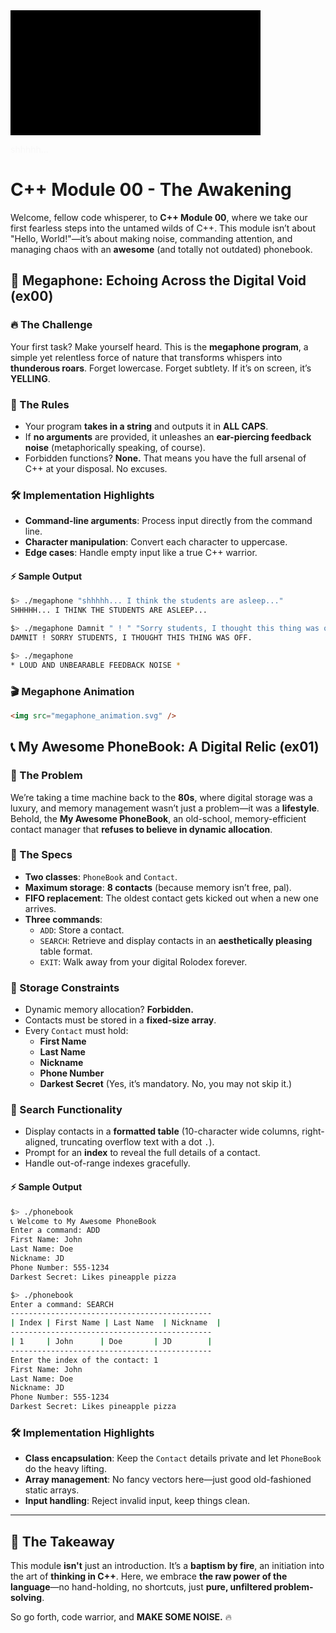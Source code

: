 <svg width="400" height="200" xmlns="http://www.w3.org/2000/svg">
  <rect width="100%" height="100%" fill="black"/>
  
  <text x="50" y="100" font-size="30" font-family="Arial" fill="white" opacity="0" id="text1">shhhhh...</text>
  <text x="50" y="100" font-size="30" font-family="Arial" fill="white" opacity="0" id="text2">SHHHHH...</text>
  <text x="50" y="100" font-size="30" font-family="Arial" fill="red" opacity="0" id="text3">SHHHHH... I THINK THE STUDENTS ARE ASLEEP!</text>

  <style>
    @keyframes fadeIn {
      0% { opacity: 0; }
      50% { opacity: 1; }
      100% { opacity: 1; }
    }
    
    #text1 { animation: fadeIn 1s ease-in-out forwards; }
    #text2 { animation: fadeIn 1s ease-in-out 1.5s forwards; opacity: 0; }
    #text3 { animation: fadeIn 1s ease-in-out 3s forwards; opacity: 0; }

    #text1.show { opacity: 1; }
    #text2.show { opacity: 1; }
    #text3.show { opacity: 1; }
  </style>

  <script>
    document.addEventListener("DOMContentLoaded", function() {
      setTimeout(() => document.getElementById('text1').classList.add('show'), 500);
      setTimeout(() => document.getElementById('text1').classList.remove('show'), 1500);
      setTimeout(() => document.getElementById('text2').classList.add('show'), 2000);
      setTimeout(() => document.getElementById('text2').classList.remove('show'), 3000);
      setTimeout(() => document.getElementById('text3').classList.add('show'), 3500);
    });
  </script>
</svg>


# C++ Module 00 - The Awakening

Welcome, fellow code whisperer, to **C++ Module 00**, where we take our first fearless steps into the untamed wilds of C++. This module isn’t about "Hello, World!"—it’s about making noise, commanding attention, and managing chaos with an **awesome** (and totally not outdated) phonebook.

## 🚀 Megaphone: Echoing Across the Digital Void (ex00)

### 🔥 The Challenge

Your first task? Make yourself heard. This is the **megaphone program**, a simple yet relentless force of nature that transforms whispers into **thunderous roars**. Forget lowercase. Forget subtlety. If it’s on screen, it’s **YELLING**.

### 📜 The Rules

- Your program **takes in a string** and outputs it in **ALL CAPS**.
- If **no arguments** are provided, it unleashes an **ear-piercing feedback noise** (metaphorically speaking, of course).
- Forbidden functions? **None.** That means you have the full arsenal of C++ at your disposal. No excuses.

### 🛠 Implementation Highlights

- **Command-line arguments**: Process input directly from the command line.
- **Character manipulation**: Convert each character to uppercase.
- **Edge cases**: Handle empty input like a true C++ warrior.

#### ⚡ Sample Output

```bash
$> ./megaphone "shhhhh... I think the students are asleep..."
SHHHHH... I THINK THE STUDENTS ARE ASLEEP...

$> ./megaphone Damnit " ! " "Sorry students, I thought this thing was off."
DAMNIT ! SORRY STUDENTS, I THOUGHT THIS THING WAS OFF.

$> ./megaphone
* LOUD AND UNBEARABLE FEEDBACK NOISE *
```

### 🎬 Megaphone Animation

```md
<img src="megaphone_animation.svg" />
```

## 📞 My Awesome PhoneBook: A Digital Relic (ex01)

### 🧐 The Problem

We’re taking a time machine back to the **80s**, where digital storage was a luxury, and memory management wasn’t just a problem—it was a **lifestyle**. Behold, the **My Awesome PhoneBook**, an old-school, memory-efficient contact manager that **refuses to believe in dynamic allocation**.

### 🔹 The Specs

- **Two classes**: `PhoneBook` and `Contact`.
- **Maximum storage**: **8 contacts** (because memory isn’t free, pal).
- **FIFO replacement**: The oldest contact gets kicked out when a new one arrives.
- **Three commands**:
  - `ADD`: Store a contact.
  - `SEARCH`: Retrieve and display contacts in an **aesthetically pleasing** table format.
  - `EXIT`: Walk away from your digital Rolodex forever.

### 💾 Storage Constraints

- Dynamic memory allocation? **Forbidden.**
- Contacts must be stored in a **fixed-size array**.
- Every `Contact` must hold:
  - **First Name**
  - **Last Name**
  - **Nickname**
  - **Phone Number**
  - **Darkest Secret** (Yes, it’s mandatory. No, you may not skip it.)

### 🔎 Search Functionality

- Display contacts in a **formatted table** (10-character wide columns, right-aligned, truncating overflow text with a dot `.`).
- Prompt for an **index** to reveal the full details of a contact.
- Handle out-of-range indexes gracefully.

#### ⚡ Sample Output

```bash
$> ./phonebook
📞 Welcome to My Awesome PhoneBook
Enter a command: ADD
First Name: John
Last Name: Doe
Nickname: JD
Phone Number: 555-1234
Darkest Secret: Likes pineapple pizza

$> ./phonebook
Enter a command: SEARCH
---------------------------------------------
| Index | First Name | Last Name  | Nickname  |
---------------------------------------------
| 1     | John      | Doe       | JD        |
---------------------------------------------
Enter the index of the contact: 1
First Name: John
Last Name: Doe
Nickname: JD
Phone Number: 555-1234
Darkest Secret: Likes pineapple pizza
```

### 🛠 Implementation Highlights

- **Class encapsulation**: Keep the `Contact` details private and let `PhoneBook` do the heavy lifting.
- **Array management**: No fancy vectors here—just good old-fashioned static arrays.
- **Input handling**: Reject invalid input, keep things clean.

---

## 🌟 The Takeaway

This module **isn't** just an introduction. It’s a **baptism by fire**, an initiation into the art of **thinking in C++**. Here, we embrace **the raw power of the language**—no hand-holding, no shortcuts, just **pure, unfiltered problem-solving**.

So go forth, code warrior, and **MAKE SOME NOISE.** 🔥
